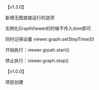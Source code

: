 【v1.3.0】

新增无图直接运行的选项

实例化GraphViewer的时候不传入dom即可

同时记得设置 viewer.graph.setStepTime(0)

开始执行：viewer.grpah.start()

停止执行：viewer.graph.stop()

【v1.0.0】

项目创建

